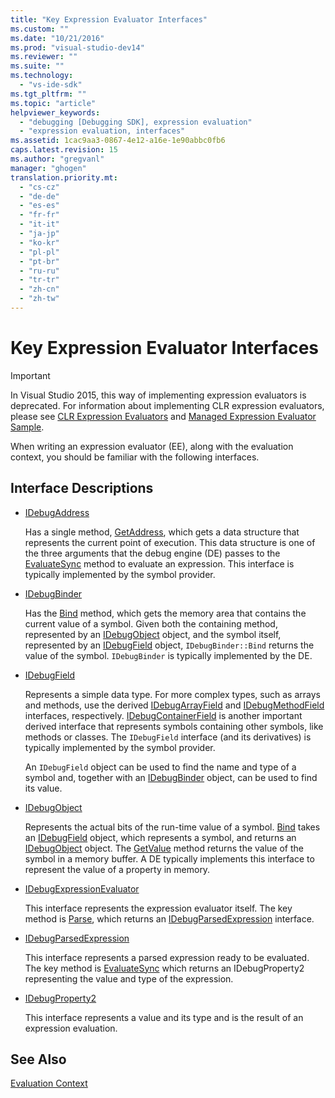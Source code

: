 ```yaml
---
title: "Key Expression Evaluator Interfaces"
ms.custom: ""
ms.date: "10/21/2016"
ms.prod: "visual-studio-dev14"
ms.reviewer: ""
ms.suite: ""
ms.technology: 
  - "vs-ide-sdk"
ms.tgt_pltfrm: ""
ms.topic: "article"
helpviewer_keywords: 
  - "debugging [Debugging SDK], expression evaluation"
  - "expression evaluation, interfaces"
ms.assetid: 1cac9aa3-0867-4e12-a16e-1e90abbc0fb6
caps.latest.revision: 15
ms.author: "gregvanl"
manager: "ghogen"
translation.priority.mt: 
  - "cs-cz"
  - "de-de"
  - "es-es"
  - "fr-fr"
  - "it-it"
  - "ja-jp"
  - "ko-kr"
  - "pl-pl"
  - "pt-br"
  - "ru-ru"
  - "tr-tr"
  - "zh-cn"
  - "zh-tw"
---
```

# Key Expression Evaluator Interfaces
> [!IMPORTANT]
>  In Visual Studio 2015, this way of implementing expression evaluators is deprecated. For information about implementing CLR expression evaluators, please see [CLR Expression Evaluators](https://github.com/Microsoft/ConcordExtensibilitySamples/wiki/CLR-Expression-Evaluators) and [Managed Expression Evaluator Sample](https://github.com/Microsoft/ConcordExtensibilitySamples/wiki/Managed-Expression-Evaluator-Sample).  
  
 When writing an expression evaluator (EE), along with the evaluation context, you should be familiar with the following interfaces.  
  
## Interface Descriptions  
  
-   [IDebugAddress](../extensibility-debugger-reference/idebugaddress.md)  
  
     Has a single method, [GetAddress](../extensibility-debugger-reference/idebugaddress--getaddress.md), which gets a data structure that represents the current point of execution. This data structure is one of the three arguments that the debug engine (DE) passes to the [EvaluateSync](../extensibility-debugger-reference/idebugparsedexpression--evaluatesync.md) method to evaluate an expression. This interface is typically implemented by the symbol provider.  
  
-   [IDebugBinder](../extensibility-debugger-reference/idebugbinder.md)  
  
     Has the [Bind](../extensibility-debugger-reference/idebugbinder--bind.md) method, which gets the memory area that contains the current value of a symbol. Given both the containing method, represented by an [IDebugObject](../extensibility-debugger-reference/idebugobject.md) object, and the symbol itself, represented by an [IDebugField](../extensibility-debugger-reference/idebugfield.md) object, `IDebugBinder::Bind` returns the value of the symbol. `IDebugBinder` is typically implemented by the DE.  
  
-   [IDebugField](../extensibility-debugger-reference/idebugfield.md)  
  
     Represents a simple data type. For more complex types, such as arrays and methods, use the derived [IDebugArrayField](../extensibility-debugger-reference/idebugarrayfield.md) and [IDebugMethodField](../extensibility-debugger-reference/idebugmethodfield.md) interfaces, respectively. [IDebugContainerField](../extensibility-debugger-reference/idebugcontainerfield.md) is another important derived interface that represents symbols containing other symbols, like methods or classes. The `IDebugField` interface (and its derivatives) is typically implemented by the symbol provider.  
  
     An `IDebugField` object can be used to find the name and type of a symbol and, together with an [IDebugBinder](../extensibility-debugger-reference/idebugbinder.md) object, can be used to find its value.  
  
-   [IDebugObject](../extensibility-debugger-reference/idebugobject.md)  
  
     Represents the actual bits of the run-time value of a symbol. [Bind](../extensibility-debugger-reference/idebugbinder--bind.md) takes an [IDebugField](../extensibility-debugger-reference/idebugfield.md) object, which represents a symbol, and returns an [IDebugObject](../extensibility-debugger-reference/idebugobject.md) object. The [GetValue](../extensibility-debugger-reference/idebugobject--getvalue.md) method returns the value of the symbol in a memory buffer. A DE typically implements this interface to represent the value of a property in memory.  
  
-   [IDebugExpressionEvaluator](../extensibility-debugger-reference/idebugexpressionevaluator.md)  
  
     This interface represents the expression evaluator itself. The key method is [Parse](../extensibility-debugger-reference/idebugexpressionevaluator--parse.md), which returns an [IDebugParsedExpression](../extensibility-debugger-reference/idebugparsedexpression.md) interface.  
  
-   [IDebugParsedExpression](../extensibility-debugger-reference/idebugparsedexpression.md)  
  
     This interface represents a parsed expression ready to be evaluated. The key method is [EvaluateSync](../extensibility-debugger-reference/idebugparsedexpression--evaluatesync.md) which returns an IDebugProperty2 representing the value and type of the expression.  
  
-   [IDebugProperty2](../extensibility-debugger-reference/idebugproperty2.md)  
  
     This interface represents a value and its type and is the result of an expression evaluation.  
  
## See Also  
 [Evaluation Context](../extensibility-debugger/evaluation-context.md)